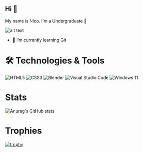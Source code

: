 ## Hi 👋



My name is Nico. I'm a Undergraduate 📖 

![alt text](https://img.freepik.com/free-vector/hand-drawn-sloth-cartoon-animal-illustration_23-2150415417.jpg?semt=ais_hybrid&w=100)
* 🌱 I’m currently learning Git

# 🛠 Technologies & Tools

![HTML5](https://img.shields.io/badge/html5-%23E34F26.svg?style=for-the-badge&logo=html5&logoColor=white)
![CSS3](https://img.shields.io/badge/css3-%231572B6.svg?style=for-the-badge&logo=css3&logoColor=white)
![Blender](https://img.shields.io/badge/blender-%23F5792A.svg?style=for-the-badge&logo=blender&logoColor=white)
![Visual Studio Code](https://img.shields.io/badge/Visual%20Studio%20Code-0078d7.svg?style=for-the-badge&logo=visual-studio-code&logoColor=white)
![Windows 11](https://img.shields.io/badge/Windows%2011-%230079d5.svg?style=for-the-badge&logo=Windows%2011&logoColor=white)

# Stats
![Anurag's GitHub stats](https://github-readme-stats.vercel.app/api?username=Nico-Timm&show_icons=true)



# Trophies
[![trophy](https://github-profile-trophy.vercel.app/?username=Nico-Timm)](https://github.com/ryo-ma/github-profile-trophy)

